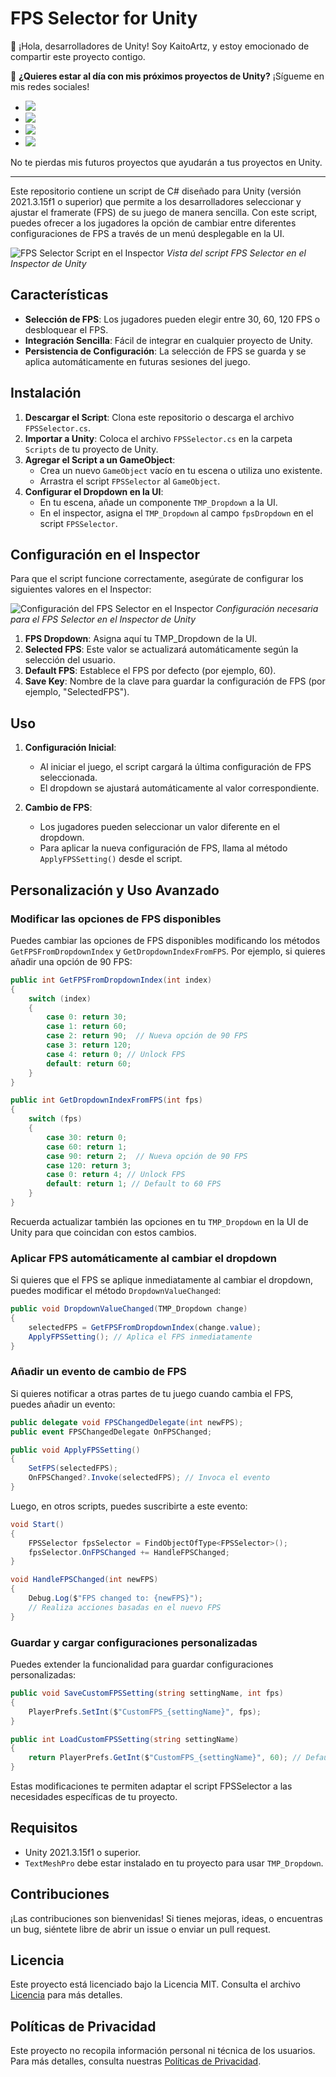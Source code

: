 # FPS Selector for Unity

👋 ¡Hola, desarrolladores de Unity! Soy KaitoArtz, y estoy emocionado de compartir este proyecto contigo.

🚀 **¿Quieres estar al día con mis próximos proyectos de Unity?** ¡Sígueme en mis redes sociales!

- [<img src="https://img.shields.io/badge/X-000000?style=for-the-badge&logo=x&logoColor=white" />](https://x.com/K41t0M)
- [<img src="https://img.shields.io/badge/Instagram-E4405F?style=for-the-badge&logo=instagram&logoColor=white" />](https://www.instagram.com/kaitoartzz/#)
- [<img src="https://img.shields.io/badge/LinkedIn-0077B5?style=for-the-badge&logo=linkedin&logoColor=white" />](https://linkedin.com/in/TuPerfil)
- [<img src="https://img.shields.io/badge/daily.dev-CE3DF3?style=for-the-badge&logo=dailydotdev&logoColor=white" />](https://app.daily.dev/kaitoartz)

No te pierdas mis futuros proyectos que ayudarán a tus proyectos en Unity.

---

Este repositorio contiene un script de C# diseñado para Unity (versión 2021.3.15f1 o superior) que permite a los desarrolladores seleccionar y ajustar el framerate (FPS) de su juego de manera sencilla. Con este script, puedes ofrecer a los jugadores la opción de cambiar entre diferentes configuraciones de FPS a través de un menú desplegable en la UI.

![FPS Selector Script en el Inspector](images/fps_selector_script.png)
*Vista del script FPS Selector en el Inspector de Unity*

## Características
- **Selección de FPS**: Los jugadores pueden elegir entre 30, 60, 120 FPS o desbloquear el FPS.
- **Integración Sencilla**: Fácil de integrar en cualquier proyecto de Unity.
- **Persistencia de Configuración**: La selección de FPS se guarda y se aplica automáticamente en futuras sesiones del juego.

## Instalación

1. **Descargar el Script**: Clona este repositorio o descarga el archivo `FPSSelector.cs`.
2. **Importar a Unity**: Coloca el archivo `FPSSelector.cs` en la carpeta `Scripts` de tu proyecto de Unity.
3. **Agregar el Script a un GameObject**:
   - Crea un nuevo `GameObject` vacío en tu escena o utiliza uno existente.
   - Arrastra el script `FPSSelector` al `GameObject`.
4. **Configurar el Dropdown en la UI**:
   - En tu escena, añade un componente `TMP_Dropdown` a la UI.
   - En el inspector, asigna el `TMP_Dropdown` al campo `fpsDropdown` en el script `FPSSelector`.

## Configuración en el Inspector

Para que el script funcione correctamente, asegúrate de configurar los siguientes valores en el Inspector:

![Configuración del FPS Selector en el Inspector](images/fps_selector_config.png)
*Configuración necesaria para el FPS Selector en el Inspector de Unity*

1. **FPS Dropdown**: Asigna aquí tu TMP_Dropdown de la UI.
2. **Selected FPS**: Este valor se actualizará automáticamente según la selección del usuario.
3. **Default FPS**: Establece el FPS por defecto (por ejemplo, 60).
4. **Save Key**: Nombre de la clave para guardar la configuración de FPS (por ejemplo, "SelectedFPS").

## Uso

1. **Configuración Inicial**:
   - Al iniciar el juego, el script cargará la última configuración de FPS seleccionada.
   - El dropdown se ajustará automáticamente al valor correspondiente.

2. **Cambio de FPS**:
   - Los jugadores pueden seleccionar un valor diferente en el dropdown.
   - Para aplicar la nueva configuración de FPS, llama al método `ApplyFPSSetting()` desde el script.

## Personalización y Uso Avanzado

### Modificar las opciones de FPS disponibles

Puedes cambiar las opciones de FPS disponibles modificando los métodos `GetFPSFromDropdownIndex` y `GetDropdownIndexFromFPS`. Por ejemplo, si quieres añadir una opción de 90 FPS:

```csharp
public int GetFPSFromDropdownIndex(int index)
{
    switch (index)
    {
        case 0: return 30;
        case 1: return 60;
        case 2: return 90;  // Nueva opción de 90 FPS
        case 3: return 120;
        case 4: return 0; // Unlock FPS
        default: return 60;
    }
}

public int GetDropdownIndexFromFPS(int fps)
{
    switch (fps)
    {
        case 30: return 0;
        case 60: return 1;
        case 90: return 2;  // Nueva opción de 90 FPS
        case 120: return 3;
        case 0: return 4; // Unlock FPS
        default: return 1; // Default to 60 FPS
    }
}
```

Recuerda actualizar también las opciones en tu `TMP_Dropdown` en la UI de Unity para que coincidan con estos cambios.

### Aplicar FPS automáticamente al cambiar el dropdown

Si quieres que el FPS se aplique inmediatamente al cambiar el dropdown, puedes modificar el método `DropdownValueChanged`:

```csharp
public void DropdownValueChanged(TMP_Dropdown change)
{
    selectedFPS = GetFPSFromDropdownIndex(change.value);
    ApplyFPSSetting(); // Aplica el FPS inmediatamente
}
```

### Añadir un evento de cambio de FPS

Si quieres notificar a otras partes de tu juego cuando cambia el FPS, puedes añadir un evento:

```csharp
public delegate void FPSChangedDelegate(int newFPS);
public event FPSChangedDelegate OnFPSChanged;

public void ApplyFPSSetting()
{
    SetFPS(selectedFPS);
    OnFPSChanged?.Invoke(selectedFPS); // Invoca el evento
}
```

Luego, en otros scripts, puedes suscribirte a este evento:

```csharp
void Start()
{
    FPSSelector fpsSelector = FindObjectOfType<FPSSelector>();
    fpsSelector.OnFPSChanged += HandleFPSChanged;
}

void HandleFPSChanged(int newFPS)
{
    Debug.Log($"FPS changed to: {newFPS}");
    // Realiza acciones basadas en el nuevo FPS
}
```

### Guardar y cargar configuraciones personalizadas

Puedes extender la funcionalidad para guardar configuraciones personalizadas:

```csharp
public void SaveCustomFPSSetting(string settingName, int fps)
{
    PlayerPrefs.SetInt($"CustomFPS_{settingName}", fps);
}

public int LoadCustomFPSSetting(string settingName)
{
    return PlayerPrefs.GetInt($"CustomFPS_{settingName}", 60); // Default to 60 if not found
}
```

Estas modificaciones te permiten adaptar el script FPSSelector a las necesidades específicas de tu proyecto.

## Requisitos

- Unity 2021.3.15f1 o superior.
- `TextMeshPro` debe estar instalado en tu proyecto para usar `TMP_Dropdown`.

## Contribuciones

¡Las contribuciones son bienvenidas! Si tienes mejoras, ideas, o encuentras un bug, siéntete libre de abrir un issue o enviar un pull request.

## Licencia

Este proyecto está licenciado bajo la Licencia MIT. Consulta el archivo [Licencia](LICENSE.md) para más detalles.

## Políticas de Privacidad

Este proyecto no recopila información personal ni técnica de los usuarios. Para más detalles, consulta nuestras [Políticas de Privacidad](SECURITY.md).

